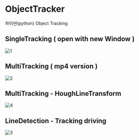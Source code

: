 # ObjectTracker
파이썬(python) Object Tracking

## SingleTracking ( open with new Window )
![1](./IndexImage/1.gif)

## MultiTracking ( mp4 version )
![2](./IndexImage/2.gif)

## MultiTracking - HoughLineTransform
![4](./IndexImage/4.gif)

## LineDetection - Tracking driving
![3](./IndexImage/3.gif)
